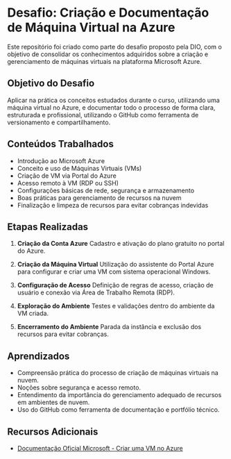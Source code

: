 # Desafio: Criação e Documentação de Máquina Virtual na Azure

Este repositório foi criado como parte do desafio proposto pela DIO, com o objetivo de consolidar os conhecimentos adquiridos sobre a criação e gerenciamento de máquinas virtuais na plataforma Microsoft Azure.

## Objetivo do Desafio

Aplicar na prática os conceitos estudados durante o curso, utilizando uma máquina virtual no Azure, e documentar todo o processo de forma clara, estruturada e profissional, utilizando o GitHub como ferramenta de versionamento e compartilhamento.

## Conteúdos Trabalhados

* Introdução ao Microsoft Azure
* Conceito e uso de Máquinas Virtuais (VMs)
* Criação de VM via Portal do Azure
* Acesso remoto à VM (RDP ou SSH)
* Configurações básicas de rede, segurança e armazenamento
* Boas práticas para gerenciamento de recursos na nuvem
* Finalização e limpeza de recursos para evitar cobranças indevidas

## Etapas Realizadas

1. **Criação da Conta Azure**
   Cadastro e ativação do plano gratuito no portal do Azure.

2. **Criação da Máquina Virtual**
   Utilização do assistente do Portal Azure para configurar e criar uma VM com sistema operacional Windows.

3. **Configuração de Acesso**
   Definição de regras de acesso, criação de usuário e conexão via Área de Trabalho Remota (RDP).

4. **Exploração do Ambiente**
   Testes e validações dentro do ambiente da VM criada.

5. **Encerramento do Ambiente**
   Parada da instância e exclusão dos recursos para evitar cobranças.

## Aprendizados

* Compreensão prática do processo de criação de máquinas virtuais na nuvem.
* Noções sobre segurança e acesso remoto.
* Entendimento da importância do gerenciamento adequado de recursos em ambientes de nuvem.
* Uso do GitHub como ferramenta de documentação e portfólio técnico.

## Recursos Adicionais

* [Documentação Oficial Microsoft - Criar uma VM no Azure](https://learn.microsoft.com/pt-br/azure/virtual-machines/windows/quick-create-portal)
